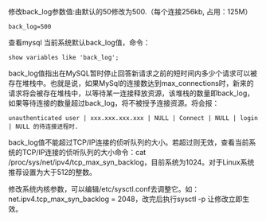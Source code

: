 修改back_log参数值:由默认的50修改为500.（每个连接256kb, 占用：125M）
```MySQL
back_log=500
```


查看mysql 当前系统默认back_log值，命令：
```MySQL
show variables like 'back_log';
```

back_log值指出在MySQL暂时停止回答新请求之前的短时间内多少个请求可以被存在堆栈中。也就是说，如果MySql的连接数达到max_connections时，新来的请求将会被存在堆栈中，以等待某一连接释放资源，该堆栈的数量即back_log，如果等待连接的数量超过back_log，将不被授予连接资源。将会报：

```MySQL
unauthenticated user | xxx.xxx.xxx.xxx | NULL | Connect | NULL | login | NULL 的待连接进程时.
```

back_log值不能超过TCP/IP连接的侦听队列的大小。若超过则无效，查看当前系统的TCP/IP连接的侦听队列的大小命令：cat /proc/sys/net/ipv4/tcp_max_syn_backlog，目前系统为1024。对于Linux系统推荐设置为大于512的整数。

修改系统内核参数，可以编辑/etc/sysctl.conf去调整它。如：net.ipv4.tcp_max_syn_backlog = 2048，改完后执行sysctl -p 让修改立即生效。
